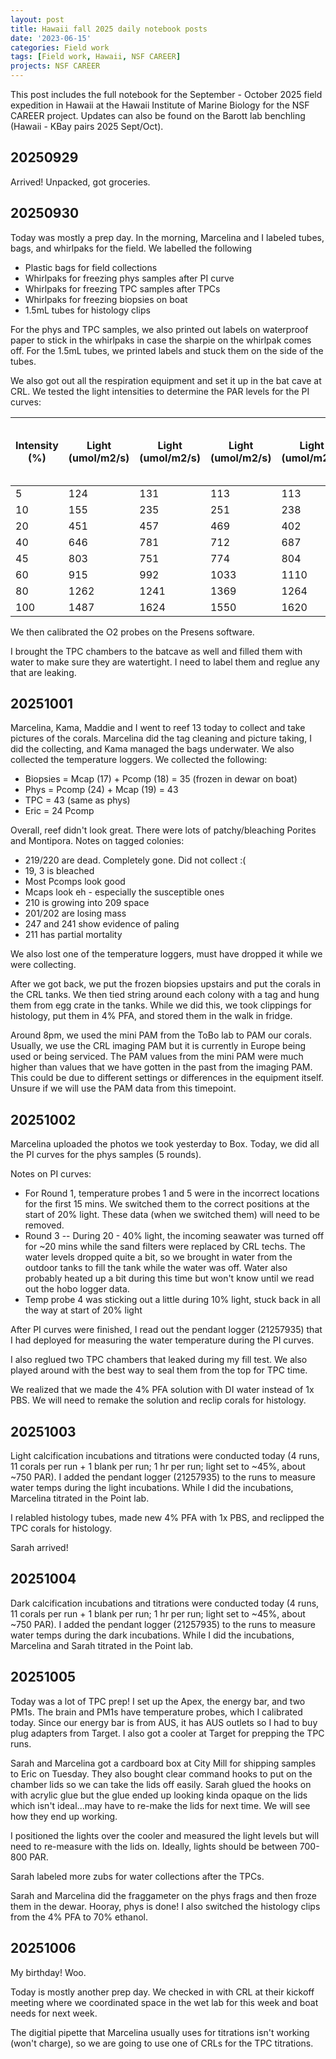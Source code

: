 ```yaml
---
layout: post
title: Hawaii fall 2025 daily notebook posts 
date: '2023-06-15'
categories: Field work
tags: [Field work, Hawaii, NSF CAREER]
projects: NSF CAREER
---
```


This post includes the full notebook for the September - October 2025 field expedition in Hawaii at the Hawaii Institute of Marine Biology for the NSF CAREER project. Updates can also be found on the Barott lab benchling (Hawaii - KBay pairs 2025 Sept/Oct). 

## 20250929

Arrived! Unpacked, got groceries. 

## 20250930

Today was mostly a prep day. In the morning, Marcelina and I labeled tubes, bags, and whirlpaks for the field. We labelled the following 

- Plastic bags for field collections 
- Whirlpaks for freezing phys samples after PI curve
- Whirlpaks for freezing TPC samples after TPCs 
- Whirlpaks for freezing biopsies on boat 
- 1.5mL tubes for histology clips 

For the phys and TPC samples, we also printed out labels on waterproof paper to stick in the whirlpaks in case the sharpie on the whirlpak comes off. For the 1.5mL tubes, we printed labels and stuck them on the side of the tubes. 

We also got out all the respiration equipment and set it up in the bat cave at CRL. We tested the light intensities to determine the PAR levels for the PI curves: 

| Intensity (%) | Light (umol/m2/s) | Light (umol/m2/s) | Light (umol/m2/s) | Light (umol/m2/s) | avg     | Light levels Jan 2025 | Light levels Sept 2024 | Light levels in May 2024 | Light levels in Jan 2024 | Sept 2023 | AVERAGE from previous runs | SD from previous runs |
| ------------- | ----------------- | ----------------- | ----------------- | ----------------- | ------- | --------------------- | ---------------------- | ------------------------ | ------------------------ | --------- | -------------------------- | --------------------- |
| 5             | 124               | 131               | 113               | 113               | 120.25  | 70                    | 112                    | 118                      | NA                       | NA        | 100                        | 26.15339366           |
| 10            | 155               | 235               | 251               | 238               | 219.75  | 163                   | 172                    | 201                      | 219                      | 196       | 190.2                      | 22.64287968           |
| 20            | 451               | 457               | 469               | 402               | 444.75  | 287                   | 437                    | 373                      | 389                      | 418       | 380.8                      | 58.02757965           |
| 40            | 646               | 781               | 712               | 687               | 706.5   | 538                   | 724                    | 734                      | 759                      | 741       | 699.2                      | 91.01483396           |
| 45            | 803               | 751               | 774               | 804               | 783     | 598                   | 769                    | 720                      | 796                      | NA        | 720.75                     | 87.67126097           |
| 60            | 915               | 992               | 1033              | 1110              | 1012.5  | 778                   | 1169                   | 1089                     | 1148                     | 1101      | 1057                       | 159.3941655           |
| 80            | 1262              | 1241              | 1369              | 1264              | 1284    | 1051                  | 1253                   | 1360                     | 1294                     | 1207      | 1233                       | 116.2432794           |
| 100           | 1487              | 1624              | 1550              | 1620              | 1570.25 | 1297                  | 1385                   | 1647                     | 1627                     | 1568      | 1504.8                     | 155.4676815           |

We then calibrated the O2 probes on the Presens software. 

I brought the TPC chambers to the batcave as well and filled them with water to make sure they are watertight. I need to label them and reglue any that are leaking. 

## 20251001

Marcelina, Kama, Maddie and I went to reef 13 today to collect and take pictures of the corals. Marcelina did the tag cleaning and picture taking, I did the collecting, and Kama managed the bags underwater. We also collected the temperature loggers. We collected the following: 

- Biopsies = Mcap (17) + Pcomp (18) = 35 (frozen in dewar on boat)
- Phys = Pcomp (24) + Mcap (19) = 43 
- TPC = 43 (same as phys)
- Eric = 24 Pcomp 

Overall, reef didn't look great. There were lots of patchy/bleaching Porites and Montipora. Notes on tagged colonies: 

- 219/220 are dead. Completely gone. Did not collect :( 
- 19, 3 is bleached 
- Most Pcomps look good 
- Mcaps look eh - especially the susceptible ones 
- 210 is growing into 209 space 
- 201/202 are losing mass 
- 247 and 241 show evidence of paling 
- 211 has partial mortality 

We also lost one of the temperature loggers, must have dropped it while we were collecting. 

After we got back, we put the frozen biopsies upstairs and put the corals in the CRL tanks. We then tied string around each colony with a tag and hung them from egg crate in the tanks. While we did this, we took clippings for histology, put them in 4% PFA, and stored them in the walk in fridge. 

Around 8pm, we used the mini PAM from the ToBo lab to PAM our corals. Usually, we use the CRL imaging PAM but it is currently in Europe being used or being serviced. The PAM values from the mini PAM were much higher than values that we have gotten in the past from the imaging PAM. This could be due to different settings or differences in the equipment itself. Unsure if we will use the PAM data from this timepoint. 

## 20251002

Marcelina uploaded the photos we took yesterday to Box. Today, we did all the PI curves for the phys samples (5 rounds). 

Notes on PI curves: 

- For Round 1, temperature probes 1 and 5 were in the incorrect locations for the first 15 mins. We switched them to the correct positions at the start of 20% light. These data (when we switched them) will need to be removed. 
- Round 3 -- During 20 - 40% light, the incoming seawater was turned off for ~20 mins while the sand filters were replaced by CRL techs. The water levels dropped quite a bit, so we brought in water from the outdoor tanks to fill the tank while the water was off. Water also probably heated up a bit during this time but won't know until we read out the hobo logger data. 
- Temp probe 4 was sticking out a little during 10% light, stuck back in all the way at start of 20% light

After PI curves were finished, I read out the pendant logger (21257935) that I had deployed for measuring the water temperature during the PI curves. 

I also reglued two TPC chambers that leaked during my fill test. We also played around with the best way to seal them from the top for TPC time. 

We realized that we made the 4% PFA solution with DI water instead of 1x PBS. We will need to remake the solution and reclip corals for histology. 

## 20251003

Light calcification incubations and titrations were conducted today (4 runs, 11 corals per run + 1 blank per run; 1 hr per run; light set to ~45%, about ~750 PAR). I added the pendant logger (21257935) to the runs to measure water temps during the light incubations. While I did the incubations, Marcelina titrated in the Point lab. 

I relabled histology tubes, made new 4% PFA with 1x PBS, and reclipped the TPC corals for histology. 

Sarah arrived! 

## 20251004

Dark calcification incubations and titrations were conducted today (4 runs, 11 corals per run + 1 blank per run; 1 hr per run; light set to ~45%, about ~750 PAR). I added the pendant logger (21257935) to the runs to measure water temps during the dark incubations. While I did the incubations, Marcelina and Sarah titrated in the Point lab. 

## 20251005

Today was a lot of TPC prep! I set up the Apex, the energy bar, and two PM1s. The brain and PM1s have temperature probes, which I calibrated today. Since our energy bar is from AUS, it has AUS outlets so I had to buy plug adapters from Target. I also got a cooler at Target for prepping the TPC runs. 

Sarah and Marcelina got a cardboard box at City Mill for shipping samples to Eric on Tuesday. They also bought clear command hooks to put on the chamber lids so we can take the lids off easily. Sarah glued the hooks on with acrylic glue but the glue ended up looking kinda opaque on the lids which isn't ideal...may have to re-make the lids for next time. We will see how they end up working. 

I positioned the lights over the cooler and measured the light levels but will need to re-measure with the lids on. Ideally, lights should be between 700-800 PAR. 

Sarah labeled more zubs for water collections after the TPCs. 

Sarah and Marcelina did the fraggameter on the phys frags and then froze them in the dewar. Hooray, phys is done! I also switched the histology clips from the 4% PFA to 70% ethanol. 

## 20251006

My birthday! Woo. 

Today is mostly another prep day. We checked in with CRL at their kickoff meeting where we coordinated space in the wet lab for this week and boat needs for next week. 

The digitial pipette that Marcelina usually uses for titrations isn't working (won't charge), so we are going to use one of CRLs for the TPC titrations. 










